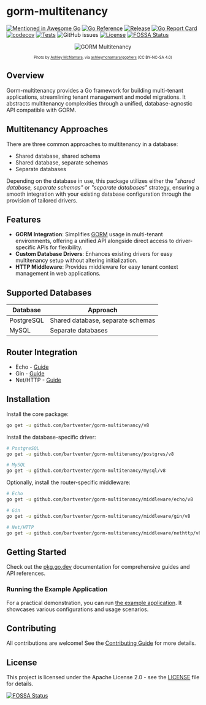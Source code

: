 # gorm-multitenancy

[![Mentioned in Awesome Go](https://awesome.re/mentioned-badge.svg)](https://github.com/avelino/awesome-go)
[![Go Reference](https://pkg.go.dev/badge/github.com/bartventer/gorm-multitenancy.svg)](https://pkg.go.dev/github.com/bartventer/gorm-multitenancy/v8)
[![Release](https://img.shields.io/github/release/bartventer/gorm-multitenancy.svg)](https://github.com/bartventer/gorm-multitenancy/releases/latest)
[![Go Report Card](https://goreportcard.com/badge/github.com/bartventer/gorm-multitenancy/v8)](https://goreportcard.com/report/github.com/bartventer/gorm-multitenancy/v8)
[![codecov](https://codecov.io/gh/bartventer/gorm-multitenancy/graph/badge.svg?token=6i0Pr1GFek)](https://codecov.io/gh/bartventer/gorm-multitenancy)
[![Tests](https://github.com/bartventer/gorm-multitenancy/actions/workflows/default.yml/badge.svg)](https://github.com/bartventer/gorm-multitenancy/actions/workflows/default.yml)
![GitHub issues](https://img.shields.io/github/issues/bartventer/gorm-multitenancy)
[![License](https://img.shields.io/github/license/bartventer/gorm-multitenancy.svg)](LICENSE)
[![FOSSA Status](https://app.fossa.com/api/projects/git%2Bgithub.com%2Fbartventer%2Fgorm-multitenancy.svg?type=shield&issueType=license)](https://app.fossa.com/projects/git%2Bgithub.com%2Fbartventer%2Fgorm-multitenancy?ref=badge_shield&issueType=license)

<p align="center">
  <img src="https://i.imgur.com/bOZB8St.png" title="GORM Multitenancy" alt="GORM Multitenancy">
</p>
<p align="center">
  <sub><small>Photo by <a href="https://github.com/ashleymcnamara">Ashley McNamara</a>, via <a href="https://github.com/ashleymcnamara/gophers">ashleymcnamara/gophers</a> (CC BY-NC-SA 4.0)</small></sub>
</p>

## Overview

Gorm-multitenancy provides a Go framework for building multi-tenant applications, streamlining
tenant management and model migrations. It abstracts multitenancy complexities through a unified,
database-agnostic API compatible with GORM.

## Multitenancy Approaches

There are three common approaches to multitenancy in a database:

- Shared database, shared schema
- Shared database, separate schemas
- Separate databases

Depending on the database in use, this package utilizes either the _"shared database, separate schemas"_ or _"separate databases"_ strategy, ensuring a smooth integration with your existing database configuration through the provision of tailored drivers.

## Features

- **GORM Integration**: Simplifies [GORM](https://gorm.io/) usage in multi-tenant environments, offering a unified API alongside direct access to driver-specific APIs for flexibility.
- **Custom Database Drivers**: Enhances existing drivers for easy multitenancy setup without altering initialization.
- **HTTP Middleware**: Provides middleware for easy tenant context management in web applications.

## Supported Databases

| Database | Approach |
|----------|----------|
| PostgreSQL | Shared database, separate schemas |
| MySQL | Separate databases |

## Router Integration

- Echo - [Guide](https://pkg.go.dev/github.com/bartventer/gorm-multitenancy/middleware/echo/v8)
- Gin - [Guide](https://pkg.go.dev/github.com/bartventer/gorm-multitenancy/middleware/gin/v8)
- Net/HTTP - [Guide](https://pkg.go.dev/github.com/bartventer/gorm-multitenancy/middleware/nethttp/v8)

## Installation

Install the core package:

```bash
go get -u github.com/bartventer/gorm-multitenancy/v8
```

Install the database-specific driver:

```bash
# PostgreSQL
go get -u github.com/bartventer/gorm-multitenancy/postgres/v8

# MySQL
go get -u github.com/bartventer/gorm-multitenancy/mysql/v8
```

Optionally, install the router-specific middleware:

```bash
# Echo
go get -u github.com/bartventer/gorm-multitenancy/middleware/echo/v8

# Gin
go get -u github.com/bartventer/gorm-multitenancy/middleware/gin/v8

# Net/HTTP
go get -u github.com/bartventer/gorm-multitenancy/middleware/nethttp/v8
```

## Getting Started

Check out the [pkg.go.dev](https://pkg.go.dev/github.com/bartventer/gorm-multitenancy/v8) documentation for comprehensive guides and API references.

### Running the Example Application

For a practical demonstration, you can run [the example application](./examples/README.md). It showcases various configurations and usage scenarios.

## Contributing

All contributions are welcome! See the [Contributing Guide](CONTRIBUTING.md) for more details.

## License

This project is licensed under the Apache License 2.0 - see the [LICENSE](LICENSE) file for details.

[![FOSSA Status](https://app.fossa.com/api/projects/git%2Bgithub.com%2Fbartventer%2Fgorm-multitenancy.svg?type=large&issueType=license)](https://app.fossa.com/projects/git%2Bgithub.com%2Fbartventer%2Fgorm-multitenancy?ref=badge_large&issueType=license)
